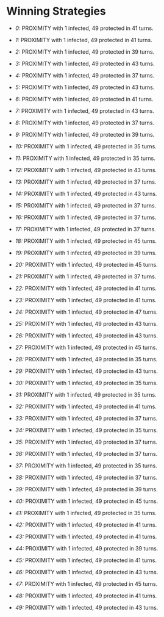 # Winning Strategies

* _0:_ PROXIMITY with 1 infected, 49 protected in 41 turns.


* _1:_ PROXIMITY with 1 infected, 49 protected in 41 turns.


* _2:_ PROXIMITY with 1 infected, 49 protected in 39 turns.


* _3:_ PROXIMITY with 1 infected, 49 protected in 43 turns.


* _4:_ PROXIMITY with 1 infected, 49 protected in 37 turns.


* _5:_ PROXIMITY with 1 infected, 49 protected in 43 turns.


* _6:_ PROXIMITY with 1 infected, 49 protected in 41 turns.


* _7:_ PROXIMITY with 1 infected, 49 protected in 43 turns.


* _8:_ PROXIMITY with 1 infected, 49 protected in 37 turns.


* _9:_ PROXIMITY with 1 infected, 49 protected in 39 turns.


* _10:_ PROXIMITY with 1 infected, 49 protected in 35 turns.


* _11:_ PROXIMITY with 1 infected, 49 protected in 35 turns.


* _12:_ PROXIMITY with 1 infected, 49 protected in 43 turns.


* _13:_ PROXIMITY with 1 infected, 49 protected in 37 turns.


* _14:_ PROXIMITY with 1 infected, 49 protected in 43 turns.


* _15:_ PROXIMITY with 1 infected, 49 protected in 37 turns.


* _16:_ PROXIMITY with 1 infected, 49 protected in 37 turns.


* _17:_ PROXIMITY with 1 infected, 49 protected in 37 turns.


* _18:_ PROXIMITY with 1 infected, 49 protected in 45 turns.


* _19:_ PROXIMITY with 1 infected, 49 protected in 39 turns.


* _20:_ PROXIMITY with 1 infected, 49 protected in 45 turns.


* _21:_ PROXIMITY with 1 infected, 49 protected in 37 turns.


* _22:_ PROXIMITY with 1 infected, 49 protected in 41 turns.


* _23:_ PROXIMITY with 1 infected, 49 protected in 41 turns.


* _24:_ PROXIMITY with 1 infected, 49 protected in 47 turns.


* _25:_ PROXIMITY with 1 infected, 49 protected in 43 turns.


* _26:_ PROXIMITY with 1 infected, 49 protected in 43 turns.


* _27:_ PROXIMITY with 1 infected, 49 protected in 45 turns.


* _28:_ PROXIMITY with 1 infected, 49 protected in 35 turns.


* _29:_ PROXIMITY with 1 infected, 49 protected in 43 turns.


* _30:_ PROXIMITY with 1 infected, 49 protected in 35 turns.


* _31:_ PROXIMITY with 1 infected, 49 protected in 35 turns.


* _32:_ PROXIMITY with 1 infected, 49 protected in 41 turns.


* _33:_ PROXIMITY with 1 infected, 49 protected in 37 turns.


* _34:_ PROXIMITY with 1 infected, 49 protected in 35 turns.


* _35:_ PROXIMITY with 1 infected, 49 protected in 37 turns.


* _36:_ PROXIMITY with 1 infected, 49 protected in 37 turns.


* _37:_ PROXIMITY with 1 infected, 49 protected in 35 turns.


* _38:_ PROXIMITY with 1 infected, 49 protected in 37 turns.


* _39:_ PROXIMITY with 1 infected, 49 protected in 39 turns.


* _40:_ PROXIMITY with 1 infected, 49 protected in 45 turns.


* _41:_ PROXIMITY with 1 infected, 49 protected in 35 turns.


* _42:_ PROXIMITY with 1 infected, 49 protected in 41 turns.


* _43:_ PROXIMITY with 1 infected, 49 protected in 41 turns.


* _44:_ PROXIMITY with 1 infected, 49 protected in 39 turns.


* _45:_ PROXIMITY with 1 infected, 49 protected in 41 turns.


* _46:_ PROXIMITY with 1 infected, 49 protected in 43 turns.


* _47:_ PROXIMITY with 1 infected, 49 protected in 45 turns.


* _48:_ PROXIMITY with 1 infected, 49 protected in 41 turns.


* _49:_ PROXIMITY with 1 infected, 49 protected in 43 turns.


